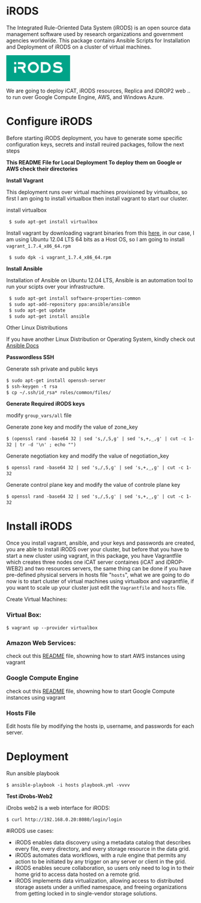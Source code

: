 # iRODS
The Integrated Rule-Oriented Data System (iRODS) is an open source data management software used by research organizations and government agencies worldwide. This package contains Ansible Scripts for Installation and Deployment of iRODS on a cluster of virtual machines.

![Alt text](images/iRODS-Logo.png "iRODS")


We are going to deploy iCAT, iRODS resources, Replica and iDROP2 web .. to run over Google Compute Engine, AWS, and Windows Azure.


# Configure iRODS

Before starting iRODS deployment, you have to generate some specific configuration keys, secrets and install reuired packages, follow the next steps

**This README File for Local Deployment To deploy them on Google or AWS check their directories**

**Install Vagrant**

This deployment runs over virtual machines provisioned by virtualbox, so first I am going to install virtualbox then install vagrant to start our cluster.

install virtualbox

     $ sudo apt-get install virtualbox

Install vagrant by downloading vagrant binaries from this [here](http://www.vagrantup.com/downloads.html), in our case, I am using Ubuntu 12.04 LTS 64 bits as a Host OS, so I am going to install <code>vagrant_1.7.4_x86_64.rpm</code>

     $ sudo dpk -i vagrant_1.7.4_x86_64.rpm

**Install Ansible**

Installation of Ansible on Ubuntu 12.04 LTS, Ansible is an automation tool to run your scipts over your infrastructure.

     $ sudo apt-get install software-properties-common
     $ sudo apt-add-repository ppa:ansible/ansible
     $ sudo apt-get update
     $ sudo apt-get install ansible

Other Linux Distributions

If you have another Linux Distribution or Operating System, kindly check out [Ansible Docs](http://docs.ansible.com/intro_installation.html)

**Passwordless SSH**

Generate ssh private and public keys

    $ sudo apt-get install openssh-server
    $ ssh-keygen -t rsa 
    $ cp ~/.ssh/id_rsa* roles/common/files/


**Generate Required iRODS keys**

modify <code>group_vars/all</code> file

Generate zone key and modify the value of zone_key

    $ (openssl rand -base64 32 | sed 's,/,S,g' | sed 's,+,_,g' | cut -c 1-32 | tr -d '\n' ; echo "")

Generate negotiation key and modify the value of negotiation_key

    $ openssl rand -base64 32 | sed 's,/,S,g' | sed 's,+,_,g' | cut -c 1-32

Generate control plane key and modify the value of controle plane key

    $ openssl rand -base64 32 | sed 's,/,S,g' | sed 's,+,_,g' | cut -c 1-32


# Install iRODS

Once you install vagrant, ansible, and your keys and passwords are created, you are able to install iRODS over your cluster, but before that you have to start a new cluster using vagrant, in this package, you have Vagrantfile which creates three nodes one iCAT server containes (iCAT and iDROP-WEB2) and two resources servers, the same thing can be done if you have pre-defined physical servers in hosts file "<code>hosts</code>", what we are going to do now is to start cluster of virtual machines using virtualbox and vagrantfile, if you want to scale up your cluster just edit the <code>Vagrantfile</code> and <code>hosts</code> file.

Create Virtual Machines:

### Virtual Box:

    $ vagrant up --provider virtualbox

### Amazon Web Services:

check out this [README](https://github.com/aabdulwahed/iRODS/tree/master/aws) file, showning how to start AWS instances using vagrant

### Google Compute Engine

check out this [README](https://github.com/aabdulwahed/iRODS/tree/master/google) file, showning how to start Google Compute instances using vagrant

### Hosts File

Edit hosts file by modifying the hosts ip, username, and passwords for each server.

# Deployment

Run ansible playbook

    $ ansible-playbook -i hosts playbook.yml -vvvv

**Test iDrobs-Web2**

iDrobs web2 is a web interface for iRODS:

    $ curl http://192.168.0.20:8080/login/login


#iRODS use cases:

* iRODS enables data discovery using a metadata catalog that describes every file, every directory, and every storage resource in the data grid.
* iRODS automates data workflows, with a rule engine that permits any action to be initiated by any trigger on any server or client in the grid.
* iRODS enables secure collaboration, so users only need to log in to their home grid to access data hosted on a remote grid.
* iRODS implements data virtualization, allowing access to distributed storage assets under a unified namespace, and freeing organizations from getting locked in to single-vendor storage solutions.

